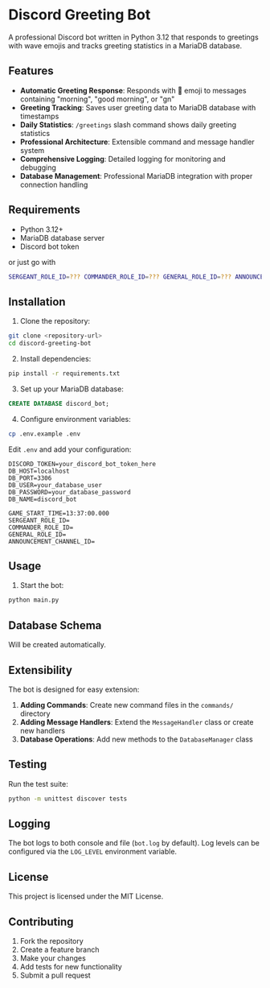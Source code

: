 # Discord Greeting Bot

A professional Discord bot written in Python 3.12 that responds to greetings with wave emojis and tracks greeting statistics in a MariaDB database.

## Features

- **Automatic Greeting Response**: Responds with 👋 emoji to messages containing "morning", "good morning", or "gn"
- **Greeting Tracking**: Saves user greeting data to MariaDB database with timestamps
- **Daily Statistics**: `/greetings` slash command shows daily greeting statistics
- **Professional Architecture**: Extensible command and message handler system
- **Comprehensive Logging**: Detailed logging for monitoring and debugging
- **Database Management**: Professional MariaDB integration with proper connection handling

## Requirements

- Python 3.12+
- MariaDB database server
- Discord bot token

or just go with

```bash
SERGEANT_ROLE_ID=??? COMMANDER_ROLE_ID=??? GENERAL_ROLE_ID=??? ANNOUNCEMENT_CHANNEL_ID=??? DISCORD_TOKEN=??? docker compose up --build
```

## Installation

1. Clone the repository:
```bash
git clone <repository-url>
cd discord-greeting-bot
```

2. Install dependencies:
```bash
pip install -r requirements.txt
```

3. Set up your MariaDB database:
```sql
CREATE DATABASE discord_bot;
```

4. Configure environment variables:
```bash
cp .env.example .env
```
Edit `.env` and add your configuration:
```
DISCORD_TOKEN=your_discord_bot_token_here
DB_HOST=localhost
DB_PORT=3306
DB_USER=your_database_user
DB_PASSWORD=your_database_password
DB_NAME=discord_bot

GAME_START_TIME=13:37:00.000
SERGEANT_ROLE_ID=
COMMANDER_ROLE_ID=
GENERAL_ROLE_ID=
ANNOUNCEMENT_CHANNEL_ID=
```

## Usage

1. Start the bot:
```bash
python main.py
```

## Database Schema

Will be created automatically.

## Extensibility

The bot is designed for easy extension:

1. **Adding Commands**: Create new command files in the `commands/` directory
2. **Adding Message Handlers**: Extend the `MessageHandler` class or create new handlers
3. **Database Operations**: Add new methods to the `DatabaseManager` class

## Testing

Run the test suite:
```bash
python -m unittest discover tests
```

## Logging

The bot logs to both console and file (`bot.log` by default). Log levels can be configured via the `LOG_LEVEL` environment variable.

## License

This project is licensed under the MIT License.

## Contributing

1. Fork the repository
2. Create a feature branch
3. Make your changes
4. Add tests for new functionality
5. Submit a pull request